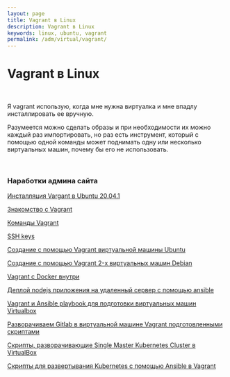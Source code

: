 ```yaml
---
layout: page
title: Vagrant в Linux
description: Vagrant в Linux
keywords: linux, ubuntu, vagrant
permalink: /adm/virtual/vagrant/
---
```


# Vagrant в Linux

<br/>

Я vagrant использую, когда мне нужна виртуалка и мне впадлу инсталлировать ее вручную.

Разумеется можно сделать образы и при необходимости их можно каждый раз импортировать, но раз есть инструмент, который с помощью одной команды может поднимать одну или несколько виртуальных машин, почему бы его не использовать.

<br/>

### Наработки админа сайта

[Инсталляция Vargant в Ubuntu 20.04.1](/adm/virtual/vagrant/setup/ubuntu/)

[Знакомство с Vagrant](/adm/virtual/vagrant/crash-course/)

[Команды Vagrant](/adm/virtual/vagrant/commands/)

[SSH keys](/adm/virtual/vagrant/ssh-keygen/)

[Создание с помощью Vagrant виртуальной машины Ubuntu](/adm/virtual/vagrant/create-ubuntu-vm-by-vagrant/)

[Создание с помощью Vagrant 2-х виртуальных машин Debian](/adm/virtual/vagrant/create-2-debian-vagrant/)

[Vagrant c Docker внутри](/adm/virtual/vagrant/vagrant-with-docker/)

[Деплой nodejs приложения на удаленный сервер с помощью ansible](//gitops.ru/ansible/deploy-node-app-by-ansible/)

[Vagrant и Ansible playbook для подготовки виртуальных машин Virtualbox](/adm/virtual/vagrant/vagrant-ansible-playbook/)

[Разворачиваем Gitlab в виртуальной машине Vagrant подготовленными скриптами](//gitops.ru/tools/cvs/gitlab/vagrant/)

[Скрипты, разворачивающие Single Master Kubernetes Cluster в VirtualBox](https://github.com/webmakaka/vagrant-kubernetes-3-node-cluster-centos7)

[Скрипты для развертывания Kubernetes с помощью Ansible в Vagrant](https://bitbucket.org/sysadm-ru/vagrant-ansible-kubernetes/)
